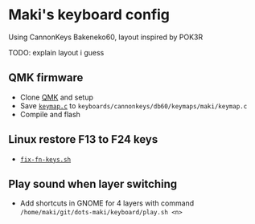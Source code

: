 # Maki's keyboard config

Using CannonKeys Bakeneko60, layout inspired by POK3R

TODO: explain layout i guess

## QMK firmware

-   Clone [QMK](https://docs.qmk.fm/) and setup
-   Save [`keymap.c`](https://raw.githubusercontent.com/makidoll/dots/main/keyboard/keymap.c) to `keyboards/cannonkeys/db60/keymaps/maki/keymap.c`
-   Compile and flash

## Linux restore F13 to F24 keys

-   [`fix-fn-keys.sh`](https://raw.githubusercontent.com/makidoll/dots/main/keyboard/fix-fn-keys.sh)

## Play sound when layer switching

-   Add shortcuts in GNOME for 4 layers with command<br>
    `/home/maki/git/dots-maki/keyboard/play.sh <n>`
